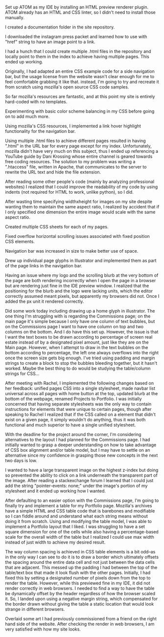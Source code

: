 Set up ATOM as my IDE by installing an HTML preview renderer plugin. ATOM already has an HTML and CSS linter, so I didn't need to install those manually.

I created a documentation folder in the site repository.

I downloaded the instagram press packet and learned how to use <a> with "href" string to have an image point to a link.

I had a hunch that I could create multiple .html files in the repository and locally point to them in the index to achieve having multiple pages. This ended up working.

Originally, I had adapted an entire CSS example code for a side navigation bar, but the usage license from the website wasn't clear enough for me to feel comfortable grabbing it like that. instead, I'm going to try and recreate it from scratch using mozilla's open source CSS code samples.

So far mozilla's resources are fantastic, and at this point my site is entirely hard-coded with no templates.

Experimenting with basic color scheme balancing in my CSS before going on to add much more.

Using mozilla's CSS resources, I implemented a link hover highlight functionality for the navigation bar.

Using multiple .html files to achieve different pages resulted in having ".html" in the URL bar for every page except for my index. Unfortunately, mozilla didn't have very much on this subject, thus I ended up referencing a YouTube guide by Dani Krossing whose entire channel is geared towards free coding resources. The solution to my problem was writing a ".htaccess" file, written in Apache, that communicates to the server to rewrite the URL text and hide the file extension.

After reading some other people's code (mainly by analyzing professional websites) I realized that I could improve the readability of my code by using indents (not required for HTML to work, unlike python), so I did.

After wasting time specifying widthxheight for images on my site despite wanting them to maintain the same aspect ratio, I realized by accident that if I only specified one dimension the entire image would scale with the same aspect ratio.

Created multiple CSS sheets for each of my pages.

Fixed overflow horizontal scrolling issues associated with fixed position CSS elements.

Navigation bar was increased in size to make better use of space.

Drew up individual page glyphs in Illustrator and implemented them as part of the page links in the navigation bar.

Having an issue where my logo and the scrolling blurb at the very bottom of the page are both rendering incorrectly when I open the page in a browser but are rendering just fine in the IDE preview window. I realized that the positioning for the blurb and the logo were lacking units, which the editor correctly assumed meant pixels, but apparently my browsers did not. Once I added the px unit it rendered correctly.

Did some work today including drawing up a home glyph in illustrator. The one thing I'm struggling with is regarding the Commissions page; on the main page it's simple because I only have one column of text bubbles, but on the Commissions page I want to have one column on top and two columns on the bottom. And I do have this set up. However, the issue is that I want the text boxes to be drawn according to percentage of screen real estate instead of by a designated pixel amount, just like they are on the Main page. However, when I attempt to draw in the text bubbles on the bottom according to percentage, the left one always overflows into the right once the screen size gets big enough. I've tried using padding and margin strings to create a block to stop the bubbles bleeding together, but it hasn't worked. Maybe the best thing to do would be studying the table/column strings for CSS...

After meeting with Rachel, I implemented the following changes based on her feedback: unified pages CSS into a single stylesheet, made navbar list universal across all pages with home button at the top, updated blurb at the bottom of the webpage, renamed Projects to Portfolio. I was initially concerned that having separate stylesheets was the only way to contain instructions for elements that were unique to certain pages, though after speaking to Rachel I realized that if the CSS called on a element that didn't exist on a given page, it simply wouldn't do anything, thus it was both functional and much superior to have a single unified stylesheet.

With the deadline for the project around the corner, I'm considering alternatives to the layout I had planned for the Commissions page. I had initially wanted to grasp a deeper understanding on how to take advantage of CSS box alignment and/or table model, but I may have to settle on an alternative since my confidence in grasping those new concepts in the next two days is low.

I wanted to have a large transparent image on the highest z-index but doing so prevented the ability to click on a link underneath the transparent part of the image. After reading a stackexchange forum I learned that I could just add the string "pointer-events: none;" under the image's portion of my stylesheet and it ended up working how I wanted.

After defaulting to an easier option with the Commissions page, I'm going to finally try and implement a table for my Portfolio page. Mozilla's archives have a simple HTML and CSS table code that is barebones and modifiable so I can fiddle around and understand what each string means without doing it from scratch. Using and modifying the table model, I was able to implement a Portfolio layout that I liked. I was struggling to have a set square dimension for one of the cells while also having a percentage-based scale for the overall width of the table but I realized I could use max width instead of just width to achieve my desired result.

The way column spacing is achieved in CSS table elements is a bit odd–as in the only way I can see to do it is to draw a border which ultimately offsets the spacing around the entire data cell and not just between the data cells that are adjacent. This messed up the padding I had between the top of the table/text box that made it look flush with the other pages. Initially, I had fixed this by setting a designated number of pixels down from the top to render the table. However, while this previewed fine in my IDE, it did not render correctly in web browsers. I needed to find a way to have the table be dynamically offset by the header regardless of how the browser scaled it. So, I landed upon using a negative margin string, which compensated for the border drawn without giving the table a static location that would look strange in different browsers.

Overlaid some art I had previously commissioned from a friend on the right hand side of the website. After checking the render in web browsers, I am very satisfied with how my site looks.

